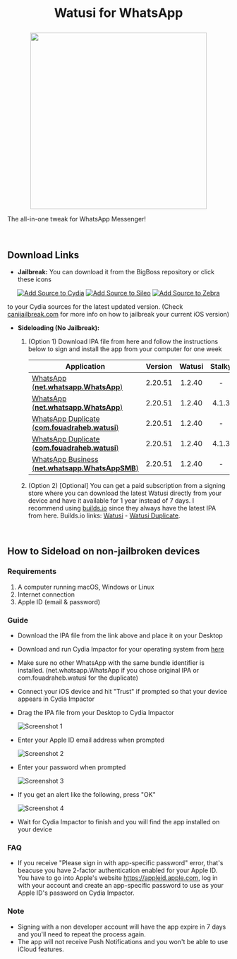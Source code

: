 <h1><p align="center">Watusi for WhatsApp</p></h1>

<p align="center">
    <img src="https://github.com/iTPr0/Watusi-for-WhatsApp/blob/master/images/WatusiScreenshot.png?raw=true"
        height="400">
</p>

The all-in-one tweak for WhatsApp Messenger!

&nbsp;

## Download Links

* **Jailbreak:** You can download it from the BigBoss repository or click these icons
<p align="center">
<a href="cydia://url/https://cydia.saurik.com/api/share#?source=https://apt.fouadraheb.com">
  <img src="https://apt.fouadraheb.com/images/cydia.png"
    alt="Add Source to Cydia"></a>
<a href="sileo://source/https://apt.fouadraheb.com">
  <img src="https://apt.fouadraheb.com/images/sileo.png"
    alt="Add Source to Sileo"></a>
<a href="zbra://sources/add/https://apt.fouadraheb.com">
  <img src="https://apt.fouadraheb.com/images/zebra.png"
    alt="Add Source to Zebra"></a>
</p> 

to your Cydia sources for the latest updated version. (Check [canijailbreak.com](https://canijailbreak.com/) for more info on how to jailbreak your current iOS version)
* **Sideloading (No Jailbreak):** 

    1. (Option 1) Download IPA file from here and follow the instructions below to sign and install the app from your computer for one week

        | Application        | Version   | Watusi | Stalky |
        | ------------------ |:---------:|:------:|:------:|
        | [WhatsApp (__net.whatsapp.WhatsApp__)](https://mega.nz/file/lXhX1KYK#y9lMmQO2WGFuYRYmo89feR6piIj6x3_wX2IeWaIwoZY) | 2.20.51   | 1.2.40 | - |
        | [WhatsApp (__net.whatsapp.WhatsApp__)](https://mega.nz/file/ZOgBhS6Y#qqbVt3wdOkr8WnSqTv7HFraiaH0jGm2q583L60RLQfQ) | 2.20.51   | 1.2.40 | 4.1.3 |
        | [WhatsApp Duplicate (__com.fouadraheb.watusi__)](https://mega.nz/file/JO4DiCIa#vK6S18oPgxX3haXXgwswQFZQ1vO1UHPtiX3B4ByKgHU) | 2.20.51   | 1.2.40 | - |
        | [WhatsApp Duplicate (__com.fouadraheb.watusi__)](https://mega.nz/file/gSIxiAwT#1F-tuguBmrsWpX5R-clMKpYTQzExD1WUNk04PAn1fzM) | 2.20.51   | 1.2.40 | 4.1.3 |
        | [WhatsApp Business (__net.whatsapp.WhatsAppSMB__)](https://mega.nz/file/ZKw1AIDC#J4UBITLwywYay5tWTUVJWVcHMPv7s1kvDo3RJ-GBCX0) | 2.20.51   | 1.2.40 | - |
    
    2. (Option 2) [Optional] You can get a paid subscription from a signing store where you can download the latest Watusi directly from your device and have it available for 1 year instead of 7 days. I recommend using [builds.io](https://builds.io/apps/WAtest/?aid=1025553) since they always have the latest IPA from here. Builds.io links: [Watusi](https://builds.io/apps/WAtest/?aid=1025553) - [Watusi Duplicate](https://builds.io/apps/duplicatewatusi/?aid=1025553).

&nbsp;

## How to Sideload on non-jailbroken devices

### Requirements

1. A computer running macOS, Windows or Linux
2. Internet connection
3. Apple ID (email & password)

### Guide

* Download the IPA file from the link above and place it on your Desktop

* Download and run Cydia Impactor for your operating system from [here](http://www.cydiaimpactor.com)

* Make sure no other WhatsApp with the same bundle identifier is installed. (net.whatsapp.WhatsApp if you chose original IPA or com.fouadraheb.watusi for the duplicate)

* Connect your iOS device and hit "Trust" if prompted so that your device appears in Cydia Impactor

* Drag the IPA file from your Desktop to Cydia Impactor

  
  ![Screenshot 1](https://raw.githubusercontent.com/FouadRaheb/Watusi-for-WhatsApp/master/images/1.png "Screenshot 1")

* Enter your Apple ID email address when prompted 



  ![Screenshot 2](https://raw.githubusercontent.com/FouadRaheb/Watusi-for-WhatsApp/master/images/2.png "Screenshot 2")

* Enter your password when prompted 



  ![Screenshot 3](https://raw.githubusercontent.com/FouadRaheb/Watusi-for-WhatsApp/master/images/3.png "Screenshot 3")

* If you get an alert like the following, press "OK"


  ![Screenshot 4](https://raw.githubusercontent.com/FouadRaheb/Watusi-for-WhatsApp/master/images/4.png "Screenshot 4")

* Wait for Cydia Impactor to finish and you will find the app installed on your device

### FAQ
* If you receive "Please sign in with app-specific password" error, that's beacuse you have 2-factor authentication enabled for your Apple ID. You have to go into Apple's website https://appleid.apple.com, log in with your account and create an app-specific password to use as your Apple ID's password on Cydia Impactor.

### Note

* Signing with a non developer account will have the app expire in 7 days and you'll need to repeat the process again.
* The app will not receive Push Notifications and you won't be able to use iCloud features.
